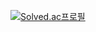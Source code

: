 [![Solved.ac프로필](http://mazassumnida.wtf/api/v2/generate_badge?boj=toplus0106)](https://solved.ac/toplus0106)
